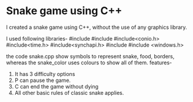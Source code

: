 # Snake game using C++
I created a snake game using C++, without the use of any graphics library.

I used following libraries-
#include<iostream>
#include<vector>
#include<conio.h>
#include<time.h>
#include<synchapi.h>
#include<algorithm>
#include <windows.h>
  
 the code snake.cpp show symbols to represent snake, food, borders, whereas the snake_color uses colours to show all of them.
features-
1. It has 3 difficulty options
2. P can pause the game.
3. C can end the game without dying
4. All other basic rules of classic snake applies.
